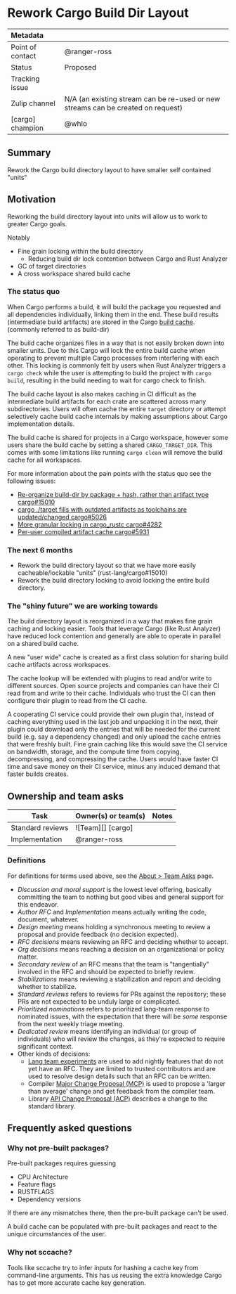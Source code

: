 # Rework Cargo Build Dir Layout

| Metadata         |                                                                                  |
|:-----------------|----------------------------------------------------------------------------------|
| Point of contact | @ranger-ross                                                                     |
| Status           | Proposed                                                                         |
| Tracking issue   |                                                                                  |
| Zulip channel    | N/A (an existing stream can be re-used or new streams can be created on request) |
| [cargo] champion | @whlo |
## Summary

Rework the Cargo build directory layout to have smaller self contained "units"
## Motivation

Reworking the build directory layout into units will allow us to work to greater Cargo goals.

Notably

* Fine grain locking within the build directory
  * Reducing build dir lock contention between Cargo and Rust Analyzer
* GC of target directories
* A cross workspace shared build cache

### The status quo

When Cargo performs a build, it will build the package you requested and all
dependencies individually, linking them in the end.
These build results (intermediate build artifacts) are stored in the Cargo [build cache](https://doc.rust-lang.org/cargo/reference/build-cache.html). (commonly referred to as build-dir)

The build cache organizes files in a way that is not easily broken down into smaller units.
Due to this Cargo will lock the entire build cache when operating to prevent multiple Cargo processes from interfering with each other.
This locking is commonly felt by users when Rust Analyzer triggers a `cargo check` while the user is attempting to build the project with `cargo build`, resulting in the build needing to wait for cargo check to finish.

The build cache layout is also makes caching in CI difficult as the intermediate build artifacts for each crate are scattered across many subdirectories.
Users will often cache the entire `target` directory or attempt selectively cache build cache internals by making assumptions about Cargo implementation details.

The build cache is shared for projects in a Cargo workspace, however some users share the build cache by setting a shared `CARGO_TARGET_DIR`.
This comes with some limitations like running `cargo clean` will remove the build cache for all workspaces.

For more information about the pain points with the status quo see the following issues:
* [Re-organize build-dir by package + hash, rather than artifact type cargo#15010](https://github.com/rust-lang/cargo/issues/15010)
* [cargo ./target fills with outdated artifacts as toolchains are updated/changed cargo#5026](https://github.com/rust-lang/cargo/issues/5026)
* [More granular locking in cargo_rustc cargo#4282](https://github.com/rust-lang/cargo/issues/4282)
* [Per-user compiled artifact cache cargo#5931](https://github.com/rust-lang/cargo/issues/5931)

### The next 6 months

* Rework the build directory layout so that we have more easily cacheable/lockable "units" (rust-lang/cargo#15010)
* Rework the build directory locking to avoid locking the entire build directory.

### The "shiny future" we are working towards

The build directory layout is reorganized in a way that makes fine grain caching and locking easier.
Tools that leverage Cargo (like Rust Analyzer) have reduced lock contention and generally are able to operate in parallel on a shared build cache.

A new "user wide" cache is created as a first class solution for sharing build cache artifacts across workspaces.

The cache lookup will be extended with plugins to read and/or write to different sources. Open source projects and companies can have their CI read from and write to their cache. Individuals who trust the CI can then configure their plugin to read from the CI cache.

A cooperating CI service could provide their own plugin that, instead of caching everything used in the last job and unpacking it in the next, their plugin could download only the entries that will be needed for the current build (e.g. say a dependency changed) and only upload the cache entries that were freshly built. Fine grain caching like this would save the CI service on bandwidth, storage, and the compute time from copying, decompressing, and compressing the cache. Users would have faster CI time and save money on their CI service, minus any induced demand that faster builds creates.
## Ownership and team asks

| Task                         | Owner(s) or team(s) | Notes |
|------------------------------|---------------------|-------|
| Standard reviews             | ![Team][] [cargo]   |       |
| Implementation               | @ranger-ross        |       |
### Definitions

For definitions for terms used above, see the [About > Team Asks](https://rust-lang.github.io/rust-project-goals/about/team_asks.html) page.

* *Discussion and moral support* is the lowest level offering, basically committing the team to nothing but good vibes and general support for this endeavor.
* *Author RFC* and *Implementation* means actually writing the code, document, whatever.
* *Design meeting* means holding a synchronous meeting to review a proposal and provide feedback (no decision expected).
* *RFC decisions* means reviewing an RFC and deciding whether to accept.
* *Org decisions* means reaching a decision on an organizational or policy matter.
* *Secondary review* of an RFC means that the team is "tangentially" involved in the RFC and should be expected to briefly review.
* *Stabilizations* means reviewing a stabilization and report and deciding whether to stabilize.
* *Standard reviews* refers to reviews for PRs against the repository; these PRs are not expected to be unduly large or complicated.
* *Prioritized nominations* refers to prioritized lang-team response to nominated issues, with the expectation that there will be *some* response from the next weekly triage meeting.
* *Dedicated review* means identifying an individual (or group of individuals) who will review the changes, as they're expected to require significant context.
* Other kinds of decisions:
    * [Lang team experiments](https://lang-team.rust-lang.org/how_to/experiment.html) are used to add nightly features that do not yet have an RFC. They are limited to trusted contributors and are used to resolve design details such that an RFC can be written.
    * Compiler [Major Change Proposal (MCP)](https://forge.rust-lang.org/compiler/mcp.html) is used to propose a 'larger than average' change and get feedback from the compiler team.
    * Library [API Change Proposal (ACP)](https://std-dev-guide.rust-lang.org/development/feature-lifecycle.html) describes a change to the standard library.

## Frequently asked questions

### Why not pre-built packages?

Pre-built packages requires guessing
- CPU Architecture
- Feature flags
- RUSTFLAGS
- Dependency versions

If there are any mismatches there, then the pre-built package can't be used.

A build cache can be populated with pre-built packages and react to the unique circumstances of the user.

### Why not sccache?

Tools like sccache try to infer inputs for hashing a cache key from command-line arguments.
This has us reusing the extra knowledge Cargo has to get more accurate cache key generation.
